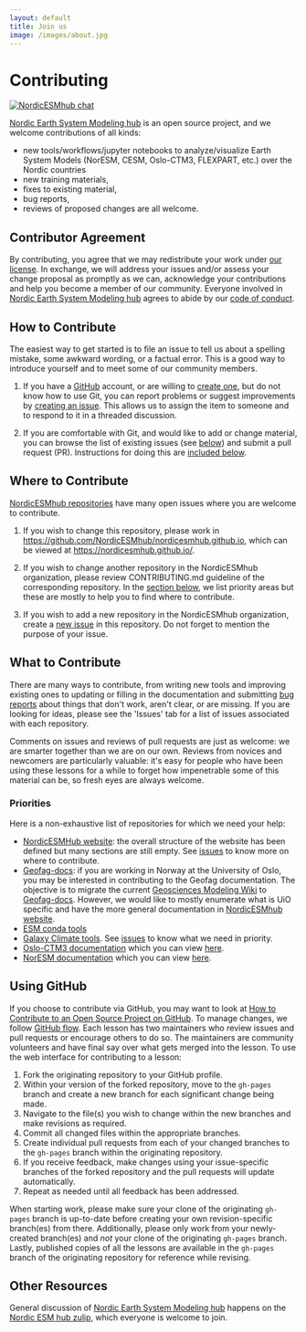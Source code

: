 ```yaml
---
layout: default
title: Join us
image: /images/about.jpg
---
```


# Contributing


[![NordicESMhub chat](https://img.shields.io/badge/zulip-join_chat-brightgreen.svg)](https://nordicesmhub.zulip.org)



[Nordic Earth System Modeling hub][nordicesmhub-site] is an open source project,
and we welcome contributions of all kinds:

- new tools/workflows/jupyter notebooks to analyze/visualize Earth System Models (NorESM, CESM, Oslo-CTM3, FLEXPART, etc.) over the Nordic countries 
- new training materials,
- fixes to existing material,
- bug reports,
- reviews of proposed changes are all welcome.

## Contributor Agreement

By contributing, you agree that we may redistribute your work under [our license](LICENSE.md).
In exchange, we will address your issues and/or assess your change proposal as promptly as we can, acknowledge
your contributions and help you become a member of our community.
Everyone involved in [Nordic Earth System Modeling hub][nordicesmhub-site]
agrees to abide by our [code of conduct](CODE_OF_CONDUCT.md).

## How to Contribute

The easiest way to get started is to file an issue
to tell us about a spelling mistake,
some awkward wording,
or a factual error.
This is a good way to introduce yourself
and to meet some of our community members.


1.  If you have a [GitHub][github] account,
    or are willing to [create one][github-join],
    but do not know how to use Git,
    you can report problems or suggest improvements by [creating an issue][issues].
    This allows us to assign the item to someone
    and to respond to it in a threaded discussion.

2.  If you are comfortable with Git,
    and would like to add or change material,
    you can browse the list of existing issues (see [below](#where-to-contribute))
	and submit a pull request (PR).
    Instructions for doing this are [included below](#using-github).

## Where to Contribute

[NordicESMhub repositories](https://github.com/NordicESMhub) have many open issues where you are welcome to contribute.

1.  If you wish to change this repository,
    please work in <https://github.com/NordicESMhub/nordicesmhub.github.io>,
    which can be viewed at <https://nordicesmhub.github.io/>.

2.  If you wish to change another repository in the NordicESMhub organization,
    please review CONTRIBUTING.md guideline of the corresponding repository. In the 
	[section below](#what-to-contribute), we list priority areas but these are mostly
	to help you to find where to contribute.

3.  If you wish to add a new repository in the NordicESMhub organization, 
    create a [new issue](https://github.com/NordicESMhub/nordicesmhub.github.io/issues/new)
	in this repository. Do not forget to mention the purpose of your issue.

## What to Contribute

There are many ways to contribute,
from writing new tools and improving existing ones
to updating or filling in the documentation
and submitting [bug reports][issues]
about things that don't work, aren't clear, or are missing.
If you are looking for ideas, please see the 'Issues' tab for
a list of issues associated with each repository.

Comments on issues and reviews of pull requests are just as welcome:
we are smarter together than we are on our own.
Reviews from novices and newcomers are particularly valuable:
it's easy for people who have been using these lessons for a while
to forget how impenetrable some of this material can be,
so fresh eyes are always welcome.

### Priorities

Here is a non-exhaustive list of repositories for which we need your help:

- [NordicESMHub website](https://github.com/NordicESMhub/nordicesmhub.github.io): the overall structure of the website has been defined
  but many sections are still empty. See [issues](https://github.com/NordicESMhub/nordicesmhub.github.io/issues) to know more on where to contribute.
- [Geofag-docs](https://github.com/NordicESMhub/geofag-docs): if you are working in Norway at the University of Oslo, you may be interested in contributing to the Geofag documentation.
  The objective is to migrate the current [Geosciences Modeling Wiki](https://wiki.uio.no/mn/geo/geoit/index.php/Welcome_to_Geosciences_Modeling_Wiki) to [Geofag-docs](https://uio-geofag-docs.readthedocs.io/en/latest/).
  However, we would like to mostly enumerate what is UiO specific and have the more general documentation in [NordicESMhub website](https://nordicesmhub.github.io/).
- [ESM conda tools](https://github.com/NordicESMhub/esmconda-recipes)
- [Galaxy Climate tools](https://github.com/NordicESMhub/galaxy-climate). See [issues](https://github.com/NordicESMhub/galaxy-climate/issues) to know what we need in priority.
- [Oslo-CTM3 documentation](https://github.com/NordicESMhub/OsloCTM3-docs) which you can view [here](https://osloctm3-docs.readthedocs.io/en/latest/).
- [NorESM documentation](https://github.com/NorESMhub/NorESM-docs) which you can view [here](https://noresm-docs.readthedocs.io/en/latest/).

## Using GitHub

If you choose to contribute via GitHub, you may want to look at
[How to Contribute to an Open Source Project on GitHub][how-contribute].
To manage changes, we follow [GitHub flow][github-flow].
Each lesson has two maintainers who review issues and pull requests or encourage others to do so.
The maintainers are community volunteers and have final say over what gets merged into the lesson.
To use the web interface for contributing to a lesson:

1.  Fork the originating repository to your GitHub profile.
2.  Within your version of the forked repository, move to the `gh-pages` branch and
create a new branch for each significant change being made.
3.  Navigate to the file(s) you wish to change within the new branches and make revisions as required.
4.  Commit all changed files within the appropriate branches.
5.  Create individual pull requests from each of your changed branches
to the `gh-pages` branch within the originating repository.
6.  If you receive feedback, make changes using your issue-specific branches of the forked
repository and the pull requests will update automatically.
7.  Repeat as needed until all feedback has been addressed.

When starting work, please make sure your clone of the originating `gh-pages` branch is up-to-date
before creating your own revision-specific branch(es) from there.
Additionally, please only work from your newly-created branch(es) and *not*
your clone of the originating `gh-pages` branch.
Lastly, published copies of all the lessons are available in the `gh-pages` branch of the originating
repository for reference while revising.

## Other Resources

General discussion of [Nordic Earth System Modeling hub][nordicesmhub-site]
happens on the [Nordic ESM hub zulip][nordicesmhub-zulip],
which everyone is welcome to join.

[nordicesmhub-zulip]: https://nordicesmhub.zulipchat.com/
[nordicesmhub-site]: https://nordicesmhub.github.io/
[github]: https://github.com
[github-flow]: https://guides.github.com/introduction/flow/
[github-join]: https://github.com/join
[how-contribute]: https://egghead.io/series/how-to-contribute-to-an-open-source-project-on-github
[issues]: https://guides.github.com/features/issues/
